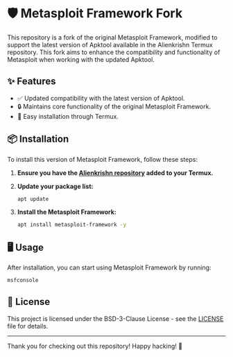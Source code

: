 # 🛡️ Metasploit Framework Fork

This repository is a fork of the original Metasploit Framework, modified to support the latest version of Apktool available in the Alienkrishn Termux repository. This fork aims to enhance the compatibility and functionality of Metasploit when working with the updated Apktool.

## ✨ Features

- ✅ Updated compatibility with the latest version of Apktool.
- 🔒 Maintains core functionality of the original Metasploit Framework.
- 🚀 Easy installation through Termux.

## 📦 Installation

To install this version of Metasploit Framework, follow these steps:

1. **Ensure you have the [Alienkrishn repository](https://github.com/Anon4You/alienkrishn.git) added to your Termux.**

2. **Update your package list:**

   ```bash
   apt update
   ```

3. **Install the Metasploit Framework:**

   ```bash
   apt install metasploit-framework -y
   ```

## 🖥️ Usage

After installation, you can start using Metasploit Framework by running:

```bash
msfconsole
```

## 📄 License

This project is licensed under the BSD-3-Clause License - see the [LICENSE](LICENSE) file for details.

---

Thank you for checking out this repository! Happy hacking! 🎉
